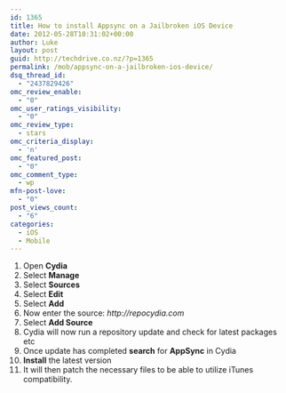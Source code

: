 ```yaml
---
id: 1365
title: How to install Appsync on a Jailbroken iOS Device
date: 2012-05-28T10:31:02+00:00
author: Luke
layout: post
guid: http://techdrive.co.nz/?p=1365
permalink: /mob/appsync-on-a-jailbroken-ios-device/
dsq_thread_id:
  - "2437829426"
omc_review_enable:
  - "0"
omc_user_ratings_visibility:
  - "0"
omc_review_type:
  - stars
omc_criteria_display:
  - 'n'
omc_featured_post:
  - "0"
omc_comment_type:
  - wp
mfn-post-love:
  - "0"
post_views_count:
  - "6"
categories:
  - iOS
  - Mobile
---
```

  1. Open **Cydia**
  2. Select **Manage**
  3. Select **Sources**
  4. Select **Edit**
  5. Select **Add**
  6. Now enter the source: _http://repocydia.com_
  7. Select **Add Source**
  8. Cydia will now run a repository update and check for latest packages etc
  9. Once update has completed **search** for **AppSync** in Cydia
 10. **Install** the latest version
 11. It will then patch the necessary files to be able to utilize iTunes compatibility.